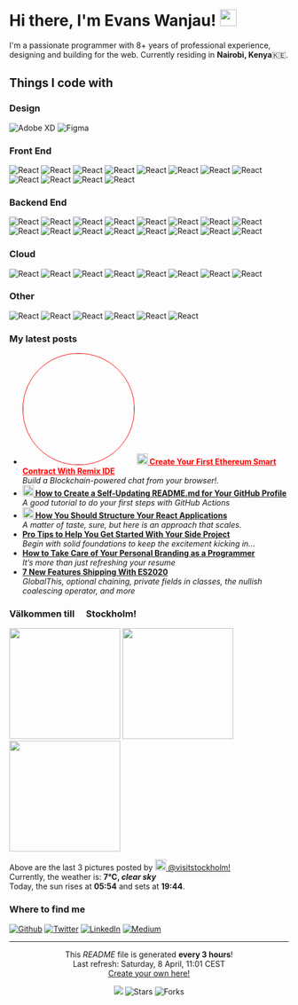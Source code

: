 <h1>Hi there, I'm Evans Wanjau! <img src="https://media.tenor.com/BxnjISc-LJgAAAAi/rocket-spaceship.gif" width="30"/></h1>


<p>I'm a passionate programmer with 8+ years of professional experience, designing and building for the web. Currently residing in <b>Nairobi, Kenya</b>🇰🇪.</p>
<h2>Things I code with</h2>
<h3>Design</h3>
<p>
  <img alt="Adobe XD" src="https://img.shields.io/badge/Adobe%20XD-470137?style=for-the-badge&logo=Adobe%20XD&logoColor=#FF61F6" />
  <img alt="Figma" src="https://img.shields.io/badge/Figma-F24E1E?style=for-the-badge&logo=figma&logoColor=white" />
</p>
	
<h3>Front End </h3>
<p>
  <img alt="React" src="https://img.shields.io/badge/Bootstrap-563D7C?style=for-the-badge&logo=bootstrap&logoColor=white" />
  <img alt="React" src="https://img.shields.io/badge/Chakra--UI-319795?style=for-the-badge&logo=chakra-ui&logoColor=white" />
  <img alt="React" src="https://img.shields.io/badge/jQuery-0769AD?style=for-the-badge&logo=jquery&logoColor=white" />
  <img alt="React" src="https://img.shields.io/badge/Material%20UI-007FFF?style=for-the-badge&logo=mui&logoColor=white" />
  <img alt="React" src="https://img.shields.io/badge/React-20232A?style=for-the-badge&logo=react&logoColor=61DAFB" />
  <img alt="React" src="https://img.shields.io/badge/React_Router-CA4245?style=for-the-badge&logo=react-router&logoColor=white" />
  <img alt="React" src="https://img.shields.io/badge/Sass-CC6699?style=for-the-badge&logo=sass&logoColor=white" />
  <img alt="React" src="https://img.shields.io/badge/Tailwind_CSS-38B2AC?style=for-the-badge&logo=tailwind-css&logoColor=white" />
  <img alt="React" src="https://img.shields.io/badge/Vite-B73BFE?style=for-the-badge&logo=vite&logoColor=FFD62E" />
  <img alt="React" src="https://img.shields.io/badge/Webpack-8DD6F9?style=for-the-badge&logo=Webpack&logoColor=white" />
  <img alt="React" src="https://img.shields.io/badge/HTML5-E34F26?style=for-the-badge&logo=html5&logoColor=white" />
  <img alt="React" src="https://img.shields.io/badge/JavaScript-323330?style=for-the-badge&logo=javascript&logoColor=F7DF1E" /></p>
<p>
	
<h3>Backend End</h3>
<p>
  <img alt="React" src="https://img.shields.io/badge/Apollo%20GraphQL-311C87?&style=for-the-badge&logo=Apollo%20GraphQL&logoColor=white" />
  <img alt="React" src="https://img.shields.io/badge/chai-A30701?style=for-the-badge&logo=chai&logoColor=white" />
  <img alt="React" src="https://img.shields.io/badge/Express.js-000000?style=for-the-badge&logo=express&logoColor=white" />
  <img alt="React" src="https://img.shields.io/badge/fastify-202020?style=for-the-badge&logo=fastify&logoColor=white" />
  <img alt="React" src="https://img.shields.io/badge/GraphQl-E10098?style=for-the-badge&logo=graphql&logoColor=white" />
  <img alt="React" src="https://img.shields.io/badge/Node.js-339933?style=for-the-badge&logo=nodedotjs&logoColor=white" />
  <img alt="React" src="https://img.shields.io/badge/npm-CB3837?style=for-the-badge&logo=npm&logoColor=white" />
  <img alt="React" src="https://img.shields.io/badge/Postman-FF6C37?style=for-the-badge&logo=Postman&logoColor=white" />
  <img alt="React" src="https://img.shields.io/badge/json-5E5C5C?style=for-the-badge&logo=json&logoColor=white" />
  <img alt="React" src="https://img.shields.io/badge/MongoDB-4EA94B?style=for-the-badge&logo=mongodb&logoColor=white" />
  <img alt="React" src="https://img.shields.io/badge/MySQL-005C84?style=for-the-badge&logo=mysql&logoColor=white" />
  <img alt="React" src="https://img.shields.io/badge/PostgreSQL-316192?style=for-the-badge&logo=postgresql&logoColor=white" />
  <img alt="React" src="https://img.shields.io/badge/Supabase-181818?style=for-the-badge&logo=supabase&logoColor=white" />
<img alt="React" src="https://img.shields.io/badge/TypeScript-007ACC?style=for-the-badge&logo=typescript&logoColor=white" />
	<img alt="React" src="https://img.shields.io/badge/PHP-777BB4?style=for-the-badge&logo=php&logoColor=white" />
	<img alt="React" src="https://img.shields.io/badge/VSCode-0078D4?style=for-the-badge&logo=visual%20studio%20code&logoColor=white" />
</p>	

<h3>Cloud</h3>
<p>
  <img alt="React" src="https://img.shields.io/badge/Amazon_AWS-FF9900?style=for-the-badge&logo=amazonaws&logoColor=white" />
  <img alt="React" src="https://img.shields.io/badge/circleci-343434?style=for-the-badge&logo=circleci&logoColor=white" />
  <img alt="React" src="https://img.shields.io/badge/Cloudflare-F38020?style=for-the-badge&logo=Cloudflare&logoColor=white" />
  <img alt="React" src="https://img.shields.io/badge/Digital_Ocean-0080FF?style=for-the-badge&logo=DigitalOcean&logoColor=white" />
  <img alt="React" src="https://img.shields.io/badge/GitHub_Actions-2088FF?style=for-the-badge&logo=github-actions&logoColor=white" />
  <img alt="React" src="https://img.shields.io/badge/Netlify-00C7B7?style=for-the-badge&logo=netlify&logoColor=white" />
  <img alt="React" src="https://img.shields.io/badge/Render-46E3B7?style=for-the-badge&logo=render&logoColor=white" />
  <img alt="React" src="https://img.shields.io/badge/Vercel-000000?style=for-the-badge&logo=vercel&logoColor=white" /></p>
<p>
	
<h3>Other</h3>
<p>
  <img alt="React" src="https://img.shields.io/badge/GIT-E44C30?style=for-the-badge&logo=git&logoColor=white" />
  <img alt="React" src="https://img.shields.io/badge/Ubuntu-E95420?style=for-the-badge&logo=ubuntu&logoColor=white" />
  <img alt="React" src="https://img.shields.io/badge/Linux-FCC624?style=for-the-badge&logo=linux&logoColor=black" />
  <img alt="React" src="https://img.shields.io/badge/Notion-000000?style=for-the-badge&logo=notion&logoColor=white" />
  <img alt="React" src="https://img.shields.io/badge/VSCode-0078D4?style=for-the-badge&logo=visual%20studio%20code&logoColor=white" />
  <img alt="React" src="https://img.shields.io/badge/VIM-%2311AB00.svg?&style=for-the-badge&logo=vim&logoColor=white" />
<p>
	
	
	

<h3>My latest posts</h3>
<ul>
  <li>
	  <img width="200px" style="border:1px solid red;border-radius:100px;" "Name" src="https://miro.medium.com/v2/resize:fit:720/format:webp/1*acDGAUuUsWZUo6qd4_6yAg.jpeg">
	  <a style="color:red;border-radius:100px;" href="An inception meeting is the first meeting when starting a project. Where the client, the development team, and any other key stakeholders meet to discuss the goals and expectations of the project.">
		  <b><img src="https://emojipedia-us.s3.dualstack.us-west-1.amazonaws.com/thumbs/240/apple/237/fire_1f525.png" width="20" alt="new" /> Create Your First Ethereum Smart Contract With Remix IDE</b></a><br/><i>Build a Blockchain-powered chat from your browser!.</i></li>
  <li><a href="https://medium.com/@th.guibert/how-to-create-a-self-updating-readme-md-for-your-github-profile-f8b05744ca91"><b><img src="https://emojipedia-us.s3.dualstack.us-west-1.amazonaws.com/thumbs/240/apple/237/fire_1f525.png" width="20" alt="new" /> How to Create a Self-Updating README.md for Your GitHub Profile</b></a><br/><i>A good tutorial to do your first steps with GitHub Actions</i></li>
    <li><a href="https://medium.com/better-programming/how-you-should-structure-your-react-applications-e7dd32375a98"><b><img src="https://emojipedia-us.s3.dualstack.us-west-1.amazonaws.com/thumbs/240/apple/237/fire_1f525.png" width="20" alt="new" /> How You Should Structure Your React Applications</b></a><br/><i>A matter of taste, sure, but here is an approach that scales.</i></li>
  <li><a href="https://medium.com/better-programming/pro-tips-to-help-you-get-started-with-your-side-project-15d01b76e0d8"><b>Pro Tips to Help You Get Started With Your Side Project</b></a><br/><i>Begin with solid foundations to keep the excitement kicking in...</i></li>
  <li><a href="https://medium.com/better-programming/how-to-take-care-of-your-personal-branding-as-a-programmer-2d3aeba56cb9"><b>How to Take Care of Your Personal Branding as a Programmer</b></a><br/><i>It’s more than just refreshing your resume</i></li>
  <li><a href="https://medium.com/better-programming/8-new-features-shipping-with-es2020-7a2721f710fb"><b>7 New Features Shipping With ES2020</b></a><br/><i>GlobalThis, optional chaining, private fields in classes, the nullish coalescing operator, and more</i></li>
</ul>
<h3>Välkommen till <img src="https://cdn-icons-png.flaticon.com/512/197/197564.png" width="13"/> Stockholm!</h3>
<p><img width="200" src="" /> <img width="200" src="" /> <img width="200" src="" /></p>
<p>Above are the last 3 pictures posted by <a href="https://www.instagram.com/visitstockholm/" target="_blank"><img src="https://upload.wikimedia.org/wikipedia/commons/thumb/e/e7/Instagram_logo_2016.svg/1024px-Instagram_logo_2016.svg.png" width="20"/> @visitstockholm!</a><br/>Currently, the weather is: <b> 7°C, <i>clear sky</i></b></br>Today, the sun rises at <b>05:54</b> and sets at <b>19:44</b>.</p>
<h3>Where to find me</h3>
<p><a href="https://github.com/thmsgbrt" target="_blank"><img alt="Github" src="https://img.shields.io/badge/GitHub-%2312100E.svg?&style=for-the-badge&logo=Github&logoColor=white" /></a> <a href="https://twitter.com/Guibz16" target="_blank"><img alt="Twitter" src="https://img.shields.io/badge/twitter-%231DA1F2.svg?&style=for-the-badge&logo=twitter&logoColor=white" /></a> <a href="https://www.linkedin.com/in/thomas-guibert" target="_blank"><img alt="LinkedIn" src="https://img.shields.io/badge/linkedin-%230077B5.svg?&style=for-the-badge&logo=linkedin&logoColor=white" /></a> <a href="https://medium.com/@th.guibert" target="_blank"><img alt="Medium" src="https://img.shields.io/badge/medium-%2312100E.svg?&style=for-the-badge&logo=medium&logoColor=white" /></a>
</p>

------------
<p align="center">This <i>README</i> file is generated <b>every 3 hours</b>!</br>Last refresh: Saturday, 8 April, 11:01 CEST<br /><a href="https://medium.com/@th.guibert/how-to-create-a-self-updating-readme-md-for-your-github-profile-f8b05744ca91">Create your own here!</a></p>
<p align="center"><img src="https://github.com/thmsgbrt/thmsgbrt/workflows/README%20build/badge.svg" /> <img alt="Stars" src="https://img.shields.io/github/stars/thmsgbrt/thmsgbrt?style=flat-square&labelColor=343b41"/> <img alt="Forks" src="https://img.shields.io/github/forks/thmsgbrt/thmsgbrt?style=flat-square&labelColor=343b41"/></p>

